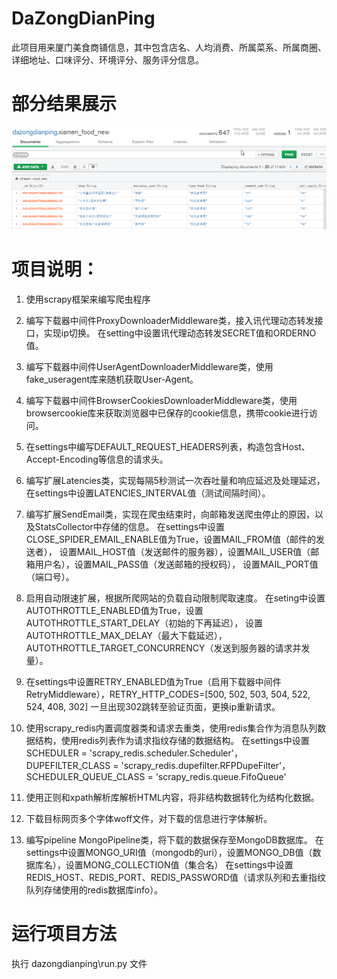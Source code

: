 # DaZongDianPing
此项目用来厦门美食商铺信息，其中包含店名、人均消费、所属菜系、所属商圈、详细地址、口味评分、环境评分、服务评分信息。
# 部分结果展示
![](https://github.com/cyhleo/DaZongDianPing/blob/master/mongodbResult.png)

# 项目说明：
1. 使用scrapy框架来编写爬虫程序

2. 编写下载器中间件ProxyDownloaderMiddleware类，接入讯代理动态转发接口，实现ip切换。
在setting中设置讯代理动态转发SECRET值和ORDERNO值。

3. 编写下载器中间件UserAgentDownloaderMiddleware类，使用fake_useragent库来随机获取User-Agent。

4. 编写下载器中间件BrowserCookiesDownloaderMiddleware类，使用browsercookie库来获取浏览器中已保存的cookie信息，携带cookie进行访问。

5. 在settings中编写DEFAULT_REQUEST_HEADERS列表，构造包含Host、Accept-Encoding等信息的请求头。

6. 编写扩展Latencies类，实现每隔5秒测试一次吞吐量和响应延迟及处理延迟，
在settings中设置LATENCIES_INTERVAL值（测试间隔时间）。

7. 编写扩展SendEmail类，实现在爬虫结束时，向邮箱发送爬虫停止的原因，以及StatsCollector中存储的信息。
在settings中设置CLOSE_SPIDER_EMAIL_ENABLE值为True，设置MAIL_FROM值（邮件的发送者），
设置MAIL_HOST值（发送邮件的服务器），设置MAIL_USER值（邮箱用户名），设置MAIL_PASS值（发送邮箱的授权码），
设置MAIL_PORT值（端口号）。

8. 启用自动限速扩展，根据所爬网站的负载自动限制爬取速度。
在seting中设置AUTOTHROTTLE_ENABLED值为True，设置AUTOTHROTTLE_START_DELAY（初始的下再延迟），
设置AUTOTHROTTLE_MAX_DELAY（最大下载延迟），AUTOTHROTTLE_TARGET_CONCURRENCY（发送到服务器的请求并发量）。


9. 在settings中设置RETRY_ENABLED值为True（启用下载器中间件RetryMiddleware），RETRY_HTTP_CODES=[500, 502, 503, 504, 522, 524, 408, 302]
一旦出现302跳转至验证页面，更换ip重新请求。


10. 使用scrapy_redis内置调度器类和请求去重类，使用redis集合作为消息队列数据结构，使用redis列表作为请求指纹存储的数据结构。
在settings中设置SCHEDULER = 'scrapy_redis.scheduler.Scheduler'，DUPEFILTER_CLASS = 'scrapy_redis.dupefilter.RFPDupeFilter'，
SCHEDULER_QUEUE_CLASS = 'scrapy_redis.queue.FifoQueue'

11. 使用正则和xpath解析库解析HTML内容，将非结构数据转化为结构化数据。

12. 下载目标网页多个字体woff文件，对下载的信息进行字体解析。

13. 编写pipeline MongoPipeline类，将下载的数据保存至MongoDB数据库。
在settings中设置MONGO_URI值（mongodb的uri），设置MONGO_DB值（数据库名），设置MONG_COLLECTION值（集合名）
在settings中设置REDIS_HOST、REDIS_PORT、REDIS_PASSWORD值（请求队列和去重指纹队列存储使用的redis数据库info）。

# 运行项目方法
执行 dazongdianping\run.py 文件


